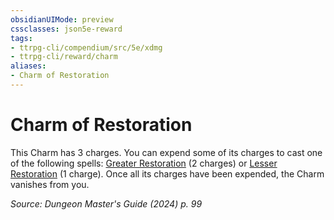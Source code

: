```yaml
---
obsidianUIMode: preview
cssclasses: json5e-reward
tags:
- ttrpg-cli/compendium/src/5e/xdmg
- ttrpg-cli/reward/charm
aliases:
- Charm of Restoration
---
```

# Charm of Restoration

This Charm has 3 charges. You can expend some of its charges to cast one of the following spells: [Greater Restoration](/3-Mechanics/CLI/spells/greater-restoration-xphb.md) (2 charges) or [Lesser Restoration](/3-Mechanics/CLI/spells/lesser-restoration-xphb.md) (1 charge). Once all its charges have been expended, the Charm vanishes from you.

*Source: Dungeon Master's Guide (2024) p. 99*
